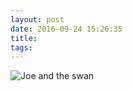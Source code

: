```yaml
---
layout: post
date: 2016-09-24 15:26:35
title: 
tags:
---
```


![Joe and the swan](/assets/photoblog/IMG_2386.jpg)